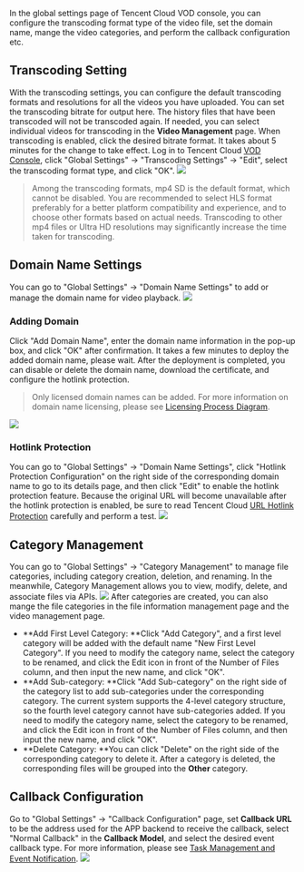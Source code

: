 In the global settings page of Tencent Cloud VOD console, you can configure the transcoding format type of the video file, set the domain name, mange the video categories, and perform the callback configuration etc.

## Transcoding Setting
With the transcoding settings, you can configure the default transcoding formats and resolutions for all the videos you have uploaded. You can set the transcoding bitrate for output here. The history files that have been transcoded will not be transcoded again. If needed, you can select individual videos for transcoding in the **Video Management** page. When transcoding is enabled, click the desired bitrate format. It takes about 5 minutes for the change to take effect.
Log in to Tencent Cloud [VOD Console](https://console.cloud.tencent.com/video), click "Global Settings" -> "Transcoding Settings" -> "Edit", select the transcoding format type, and click "OK".
![](https://mc.qcloudimg.com/static/img/09f2bcad15557a2f9d35b5f745d7f66b/image.png)
>Among the transcoding formats, mp4 SD is the default format, which cannot be disabled. You are recommended to select HLS format preferably for a better platform compatibility and experience, and to choose other formats based on actual needs. Transcoding to other mp4 files or Ultra HD resolutions may significantly increase the time taken for transcoding.

## Domain Name Settings
You can go to "Global Settings" -> "Domain Name Settings" to add or manage the domain name for video playback.
![](https://mc.qcloudimg.com/static/img/e9bedf2ce72d12d827d47a3b201ecd80/image.png)
### Adding Domain
Click "Add Domain Name", enter the domain name information in the pop-up box, and click "OK" after confirmation. It takes a few minutes to deploy the added domain name, please wait. After the deployment is completed, you can disable or delete the domain name, download the certificate, and configure the hotlink protection.
>Only licensed domain names can be added. For more information on domain name licensing, please see [Licensing Process Diagram](https://cloud.tencent.com/document/product/243/655).

![](https://mc.qcloudimg.com/static/img/f80011e5f8f67b09d593f37ee6088734/image.png)

### Hotlink Protection
You can go to "Global Settings" -> "Domain Name Settings", click "Hotlink Protection Configuration" on the right side of the corresponding domain name to go to its details page, and then click "Edit" to enable the hotlink protection feature. Because the original URL will become unavailable after the hotlink protection is enabled, be sure to read Tencent Cloud [URL Hotlink Protection](http://video.qcloud.com/download/docs/QVOD_HotLink_Protection_User_Guide.pdf?_ga=1.9461937.586497180.1511491691) carefully and perform a test.
![](https://mc.qcloudimg.com/static/img/c8b886e335846fef8efd646653b86c10/image.png)

## Category Management
You can go to "Global Settings" -> "Category Management" to manage file categories, including category creation, deletion, and renaming. In the meanwhile, Category Management allows you to view, modify, delete, and associate files via APIs.
![](https://mc.qcloudimg.com/static/img/6c3675e5426e3d5261e906ddbbc8b7ec/image.png)
After categories are created, you can also mange the file categories in the file information management page and the video management page.
-  **Add First Level Category: **Click "Add Category", and a first level category will be added with the default name "New First Level Category". If you need to modify the category name, select the category to be renamed, and click the Edit icon in front of the Number of Files column, and then input the new name, and click "OK".
-  **Add Sub-category: **Click "Add Sub-category" on the right side of the category list to add sub-categories under the corresponding category. The current system supports the 4-level category structure, so the fourth level category cannot have sub-categories added. If you need to modify the category name, select the category to be renamed, and click the Edit icon in front of the Number of Files column, and then input the new name, and click "OK".
-  **Delete Category: **You can click "Delete" on the right side of the corresponding category to delete it. After a category is deleted, the corresponding files will be grouped into the **Other** category.


## Callback Configuration
Go to "Global Settings" -> "Callback Configuration" page, set **Callback URL** to be the address used for the APP backend to receive the callback, select "Normal Callback" in the **Callback Model**, and select the desired event callback type. For more information, please see [Task Management and Event Notification](https://cloud.tencent.com/document/product/266/7829).
![](https://mc.qcloudimg.com/static/img/5ae3c74660be7c531f61bd3e849a4c1b/image.png)



